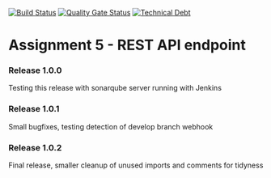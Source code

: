 [![Build Status](https://ci.gaupne.net/buildStatus/icon?job=ntnu-datakom5-rest)](https://ci.gaupne.net/job/ntnu-datakom5-rest/)
[![Quality Gate Status](https://sq.gaupne.net/api/project_badges/measure?project=no.ntnu.nilsjarh%3Adatakom5-rest&metric=alert_status)](https://sq.gaupne.net/dashboard?id=no.ntnu.nilsjarh%3Adatakom5-rest)
[![Technical Debt](https://sq.gaupne.net/api/project_badges/measure?project=no.ntnu.nilsjarh%3Adatakom5-rest&metric=sqale_index)](https://sq.gaupne.net/dashboard?id=no.ntnu.nilsjarh%3Adatakom5-rest)
# Assignment 5 - REST API endpoint
### Release 1.0.0
Testing this release with sonarqube server running with Jenkins

### Release 1.0.1
Small bugfixes, testing detection of develop branch webhook

### Release 1.0.2 
Final release, smaller cleanup of unused imports and comments for tidyness
